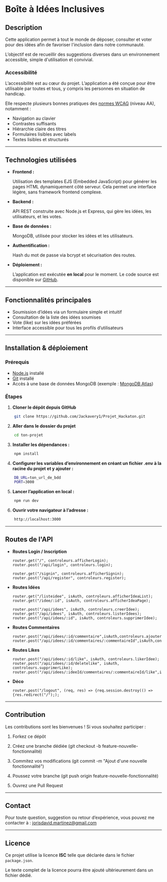 # Boîte à Idées Inclusives

## Description

Cette application permet à tout le monde de déposer, consulter et voter pour des idées afin de favoriser l'inclusion dans notre communauté.

L’objectif est de recueillir des suggestions diverses dans un environnement accessible, simple d'utilisation et convivial.

### Accessibilité

L’accessibilité est au cœur du projet. L’application a été conçue pour être utilisable par toutes et tous, y compris les personnes en situation de handicap. 

Elle respecte plusieurs bonnes pratiques des [normes WCAG](https://www.w3.org/WAI/standards-guidelines/wcag/) (niveau AA), notamment :

- Navigation au clavier
- Contrastes suffisants
- Hiérarchie claire des titres
- Formulaires lisibles avec labels
- Textes lisibles et structurés

---

## Technologies utilisées

- **Frontend :**

  Utilisation des templates EJS (Embedded JavaScript) pour générer les pages HTML dynamiquement côté serveur. Cela permet une interface légère, sans framework frontend complexe.

- **Backend :**

  API REST construite avec Node.js et Express, qui gère les idées, les utilisateurs, et les votes.

- **Base de données :**

  MongoDB, utilisée pour stocker les idées et les utilisateurs.

- **Authentification :**

  Hash du mot de passe via bcrypt et sécurisation des routes.

- **Déploiement :**

  L’application est exécutée **en local** pour le moment. Le code source est disponible sur [GitHub](https://github.com/Jackavery1/Projet_Hackaton).

---

## Fonctionnalités principales

- Soumission d’idées via un formulaire simple et intuitif
- Consultation de la liste des idées soumises
- Vote (like) sur les idées préférées
- Interface accessible pour tous les profils d’utilisateurs

---

## Installation & déploiement

### Prérequis

- [Node.js](https://nodejs.org/) installé
- [Git](https://git-scm.com/) installé
- Accès à une base de données MongoDB (exemple : [MongoDB Atlas](https://www.mongodb.com/cloud/atlas))

### Étapes

1. **Cloner le dépôt depuis GitHub**

```bash
    git clone https://github.com/Jackavery1/Projet_Hackaton.git
```

2. **Aller dans le dossier du projet**

```bash
    cd ton-projet
```

3. **Installer les dépendances :**

```bash
    npm install
```

4. **Configurer les variables d’environnement en créant un fichier .env à la racine du projet et y ajouter :**

```bash
    DB_URL=ton_url_de_bdd
    PORT=3000
```

5. **Lancer l’application en local :**

```bash
    npm run dev
```

6. **Ouvrir votre navigateur à l’adresse :**

```bash
    http://localhost:3000
```

---

## Routes de l'API

- **Routes Login / Inscription**

      router.get("/", controleurs.afficherLogin);
      router.post("/api/login", controleurs.login);

      router.get("/signin", controleurs.afficherSignin);
      router.post("/api/register", controleurs.register);

- **Routes  Idées**

      router.get("/listeidee", isAuth, controleurs.afficherIdeaList);
      router.get("/idee/:id", isAuth, controleurs.afficherIdeaPage);

      router.post("/api/idees", isAuth, controleurs.creerIdee);
      router.get("/api/idees", isAuth, controleurs.listerIdees);
      router.post("/api/idees/:id", isAuth, controleurs.supprimerIdee);

- **Routes Commentaires**

      router.post("/api/idees/:id/commentaire",isAuth,controleurs.ajouterCommentaire);
      router.post("/api/idees/:id/commentaires/:commentaireId",isAuth,controleurs.supprimerCommentaire);

- **Routes Likes**

      router.post("/api/idees/:id/like", isAuth, controleurs.likerIdee);
      router.post("/api/idees/:id/deletelike", isAuth, controleurs.supprimerLike);
      router.post("/api/idees/:ideeId/commentaires/:commentaireId/like",isAuth,controleurs.likerCommentaire);

- **Déco**

      router.post("/logout", (req, res) => {req.session.destroy(() => {res.redirect("/"););

---

## Contribution

Les contributions sont les bienvenues !
Si vous souhaitez participer :

1. Forkez ce dépôt

2. Créez une branche dédiée (git checkout -b feature-nouvelle-fonctionnalité)

3. Commitez vos modifications (git commit -m "Ajout d'une nouvelle fonctionnalité")

4. Poussez votre branche (git push origin feature-nouvelle-fonctionnalité)

5. Ouvrez une Pull Request

---

## Contact

Pour toute question, suggestion ou retour d’expérience, vous pouvez me contacter à : [jorisdavid.martinez@gmail.com](mailto:jorisdavid.martinez@gmail.com)

---

## Licence

Ce projet utilise la licence **ISC** telle que déclarée dans le fichier `package.json`.

Le texte complet de la licence pourra être ajouté ultérieurement dans un fichier dédié.

